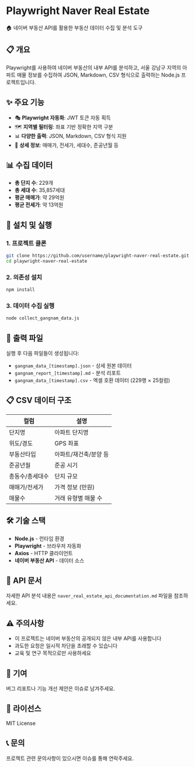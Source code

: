 # Playwright Naver Real Estate

🏠 네이버 부동산 API를 활용한 부동산 데이터 수집 및 분석 도구

## 📋 개요

Playwright를 사용하여 네이버 부동산의 내부 API를 분석하고, 서울 강남구 지역의 아파트 매물 정보를 수집하여 JSON, Markdown, CSV 형식으로 출력하는 Node.js 프로젝트입니다.

## ✨ 주요 기능

- 🎭 **Playwright 자동화**: JWT 토큰 자동 획득
- 🗺️ **지역별 필터링**: 좌표 기반 정확한 지역 구분
- 📊 **다양한 출력**: JSON, Markdown, CSV 형식 지원
- 🏢 **상세 정보**: 매매가, 전세가, 세대수, 준공년월 등

## 📊 수집 데이터

- **총 단지 수**: 229개
- **총 세대 수**: 35,857세대
- **평균 매매가**: 약 29억원
- **평균 전세가**: 약 13억원

## 🚀 설치 및 실행

### 1. 프로젝트 클론
```bash
git clone https://github.com/username/playwright-naver-real-estate.git
cd playwright-naver-real-estate
```

### 2. 의존성 설치
```bash
npm install
```

### 3. 데이터 수집 실행
```bash
node collect_gangnam_data.js
```

## 📁 출력 파일

실행 후 다음 파일들이 생성됩니다:

- `gangnam_data_[timestamp].json` - 상세 원본 데이터
- `gangnam_report_[timestamp].md` - 분석 리포트
- `gangnam_data_[timestamp].csv` - 엑셀 호환 데이터 (229행 × 25컬럼)

## 📋 CSV 데이터 구조

| 컬럼 | 설명 |
|------|------|
| 단지명 | 아파트 단지명 |
| 위도/경도 | GPS 좌표 |
| 부동산타입 | 아파트/재건축/분양 등 |
| 준공년월 | 준공 시기 |
| 총동수/총세대수 | 단지 규모 |
| 매매가/전세가 | 가격 정보 (만원) |
| 매물수 | 거래 유형별 매물 수 |

## 🛠️ 기술 스택

- **Node.js** - 런타임 환경
- **Playwright** - 브라우저 자동화
- **Axios** - HTTP 클라이언트
- **네이버 부동산 API** - 데이터 소스

## 📄 API 문서

자세한 API 분석 내용은 `naver_real_estate_api_documentation.md` 파일을 참조하세요.

## ⚠️ 주의사항

- 이 프로젝트는 네이버 부동산의 공개되지 않은 내부 API를 사용합니다
- 과도한 요청은 일시적 차단을 초래할 수 있습니다
- 교육 및 연구 목적으로만 사용하세요

## 🤝 기여

버그 리포트나 기능 개선 제안은 이슈로 남겨주세요.

## 📄 라이선스

MIT License

## 📞 문의

프로젝트 관련 문의사항이 있으시면 이슈를 통해 연락주세요.